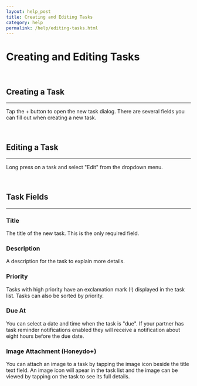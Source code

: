```yaml
---
layout: help_post
title: Creating and Editing Tasks
category: help
permalink: /help/editing-tasks.html
---
```


# Creating and Editing Tasks

&nbsp;

## Creating a Task

----

Tap the + button to open the new task dialog. There are several fields you can fill out when creating a new task.

&nbsp;

## Editing a Task

----

Long press on a task and select "Edit" from the dropdown menu.

&nbsp;

## Task Fields

----

### Title

The title of the new task. This is the only required field.

### Description

A description for the task to explain more details.

### Priority

Tasks with high priority have an exclamation mark (!) displayed in the task list. Tasks can also be sorted by priority.

### Due At

You can select a date and time when the task is "due". If your partner has task reminder notifications enabled they will receive a notification about eight hours before the due date.

### Image Attachment (Honeydo+)

You can attach an image to a task by tapping the image icon beside the title text field. An image icon will apear in the task list and the image can be viewed by tapping on the task to see its full details.